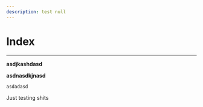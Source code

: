 ```yaml
---
description: test null
---
```


# Index

---

**asdjkashdasd**

**asdnasdkjnasd**

```js [asdasd]
asdadasd
```

Just testing shits
